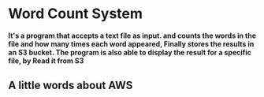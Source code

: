 # Word Count System

**It's a program that accepts a text file as input.
and counts the words in the file and how many times each word appeared,
Finally stores the results in an S3 bucket.
The program is also able to display the result for a specific file, 
by Read it from S3**

## A little words about AWS
